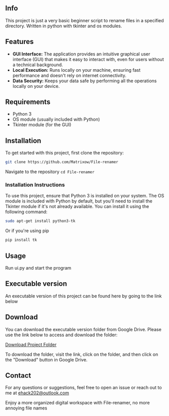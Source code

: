 ## Info
This project is just a very basic beginner script to rename files in a specified directory.
Written in python with tkinter and os modules.

## Features

* **GUI Interface:** The application provides an intuitive graphical user interface (GUI) that makes it easy to interact with, even for users without a technical background.
* **Local Execution:** Runs locally on your machine, ensuring fast performance and doesn't rely on internet connectivity.
* **Data Security:** Keeps your data safe by performing all the operations locally on your device.

## Requirements

* Python 3
* OS module (usually included with Python)
* Tkinter module (for the GUI)

## Installation

To get started with this project, first clone the repository:

```bash
git clone https://github.com/Matrixow/File-renamer
```
Navigate to the repository
`` cd File-renamer ``

### Installation Instructions

To use this project, ensure that Python 3 is installed on your system. The OS module is included with Python by default, but you'll need to install the Tkinter module if it's not already available. You can install it using the following command:

```bash
sudo apt-get install python3-tk
```

Or if you're using pip
``` bash
pip install tk
```

## Usage

Run ui.py and start the program

## Executable version 
An executable version of this project can be found here by going to the link below

  ## Download
You can download the executable version folder from Google Drive. Please use the link below to access and download the folder:

[Download Project Folder](https://drive.google.com/drive/folders/1M81SfcZ3R2FLt2WG5tMN2sL1fNSn4y7r?usp=sharing)

To download the folder, visit the link, click on the folder, and then click on the "Download" button in Google Drive.

## Contact
For any questions or suggestions, feel free to open an issue or reach out to me at ehack202@outlook.com

Enjoy a more organized digital workspace with File-renamer, no more annoying file names
